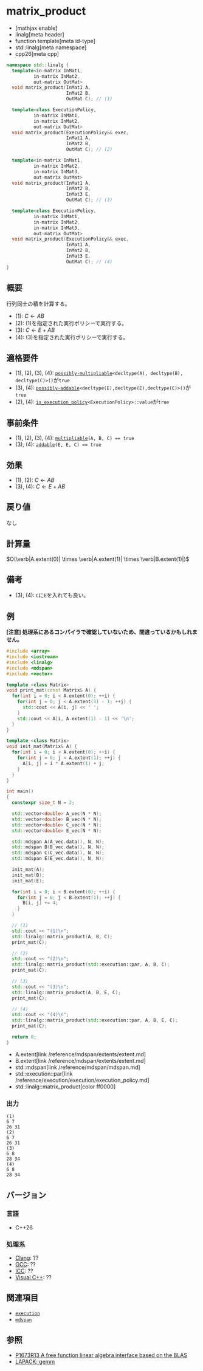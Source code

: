 # matrix_product


* [mathjax enable]
* linalg[meta header]
* function template[meta id-type]
* std::linalg[meta namespace]
* cpp26[meta cpp]


```cpp
namespace std::linalg {
  template<in-matrix InMat1,
          in-matrix InMat2,
          out-matrix OutMat>
  void matrix_product(InMat1 A,
                      InMat2 B,
                      OutMat C); // (1)

  template<class ExecutionPolicy,
          in-matrix InMat1,
          in-matrix InMat2,
          out-matrix OutMat>
  void matrix_product(ExecutionPolicy&& exec,
                      InMat1 A,
                      InMat2 B,
                      OutMat C); // (2)

  template<in-matrix InMat1,
          in-matrix InMat2,
          in-matrix InMat3,
          out-matrix OutMat>
  void matrix_product(InMat1 A,
                      InMat2 B,
                      InMat3 E,
                      OutMat C); // (3)

  template<class ExecutionPolicy,
          in-matrix InMat1,
          in-matrix InMat2,
          in-matrix InMat3,
          out-matrix OutMat>
  void matrix_product(ExecutionPolicy&& exec,
                      InMat1 A,
                      InMat2 B,
                      InMat3 E,
                      OutMat C); // (4)
}
```


## 概要
行列同士の積を計算する。

- (1): $C \leftarrow AB$
- (2): (1)を指定された実行ポリシーで実行する。
- (3): $C \leftarrow E + AB$
- (4): (3)を指定された実行ポリシーで実行する。


## 適格要件
- (1), (2), (3), (4): [`possibly-multipliable`](possibly-multipliable.md)`<decltype(A), decltype(B), decltype(C)>()`が`true`
- (3), (4): [`possibly-addable`](possibly-addable.md)`<decltype(E),decltype(E),decltype(C)>()`が`true`
- (2), (4): [`is_execution_policy`](/reference/execution/is_execution_policy.md)`<ExecutionPolicy>::value`が`true`


## 事前条件
- (1), (2), (3), (4): [`multipliable`](multipliable.md)`(A, B, C) == true`
- (3), (4): [`addable`](addable.md)`(E, E, C) == true`


## 効果
- (1), (2): $C \leftarrow AB$
- (3), (4): $C \leftarrow E + AB$


## 戻り値
なし


## 計算量
$O(\verb|A.extent(0)| \times \verb|A.extent(1)| \times \verb|B.extent(1)|)$


## 備考
- (3), (4): `C`に`E`を入れても良い。


## 例
**[注意] 処理系にあるコンパイラで確認していないため、間違っているかもしれません。**

```cpp example
#include <array>
#include <iostream>
#include <linalg>
#include <mdspan>
#include <vector>

template <class Matrix>
void print_mat(const Matrix& A) {
  for(int i = 0; i < A.extent(0); ++i) {
    for(int j = 0; j < A.extent(1) - 1; ++j) {
      std::cout << A[i, j] << ' ';
    }
    std::cout << A[i, A.extent(1) - 1] << '\n';
  }
}

template <class Matrix>
void init_mat(Matrix& A) {
  for(int i = 0; i < A.extent(0); ++i) {
    for(int j = 0; j < A.extent(1); ++j) {
      A[i, j] = i * A.extent(1) + j;
    }
  }
}

int main()
{
  constexpr size_t N = 2;

  std::vector<double> A_vec(N * N);
  std::vector<double> B_vec(N * N);
  std::vector<double> C_vec(N * N);
  std::vector<double> E_vec(N * N);

  std::mdspan A(A_vec.data(), N, N);
  std::mdspan B(B_vec.data(), N, N);
  std::mdspan C(C_vec.data(), N, N);
  std::mdspan E(E_vec.data(), N, N);

  init_mat(A);
  init_mat(B);
  init_mat(E);

  for(int i = 0; i < B.extent(0); ++i) {
    for(int j = 0; j < B.extent(1); ++j) {
      B[i, j] += 4;
    }
  }

  // (1)
  std::cout << "(1)\n";
  std::linalg::matrix_product(A, B, C);
  print_mat(C);

  // (2)
  std::cout << "(2)\n";
  std::linalg::matrix_product(std::execution::par, A, B, C);
  print_mat(C);

  // (3)
  std::cout << "(3)\n";
  std::linalg::matrix_product(A, B, E, C);
  print_mat(C);

  // (4)
  std::cout << "(4)\n";
  std::linalg::matrix_product(std::execution::par, A, B, E, C);
  print_mat(C);

  return 0;
}
```
* A.extent[link /reference/mdspan/extents/extent.md]
* B.extent[link /reference/mdspan/extents/extent.md]
* std::mdspan[link /reference/mdspan/mdspan.md]
* std::execution::par[link /reference/execution/execution/execution_policy.md]
* std::linalg::matrix_product[color ff0000]


### 出力
```
(1)
6 7
26 31
(2)
6 7
26 31
(3)
6 8
28 34
(4)
6 8
28 34
```


## バージョン
### 言語
- C++26

### 処理系
- [Clang](/implementation.md#clang): ??
- [GCC](/implementation.md#gcc): ??
- [ICC](/implementation.md#icc): ??
- [Visual C++](/implementation.md#visual_cpp): ??


## 関連項目
- [`execution`](/reference/execution.md)
- [`mdspan`](/reference/mdspan.md)


## 参照
- [P1673R13 A free function linear algebra interface based on the BLAS](https://www.open-std.org/jtc1/sc22/wg21/docs/papers/2023/p1673r13.html)
- [LAPACK: gemm](https://netlib.org/lapack/explore-html/dd/d09/group__gemm.html)
